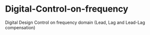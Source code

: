 # Digital-Control-on-frequency
Digital Design Control on frequency domain (Lead, Lag and Lead-Lag compensation)
